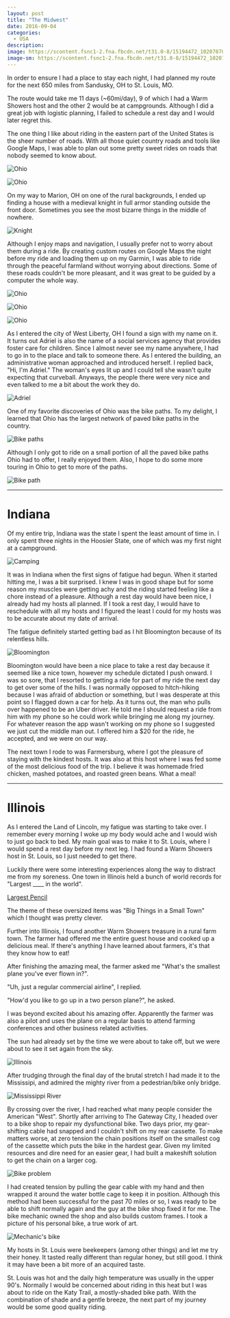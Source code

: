 ```yaml
---
layout: post
title: "The Midwest"
date: 2016-09-04
categories:
  - USA
description:
image: https://scontent.fsnc1-2.fna.fbcdn.net/t31.0-8/15194472_10207870716106038_8011315001822673054_o.jpg
image-sm: https://scontent.fsnc1-2.fna.fbcdn.net/t31.0-8/15194472_10207870716106038_8011315001822673054_o.jpg
---
```


In order to ensure I had a place to stay each night, I had planned my route for the next 650 miles from Sandusky, OH to St. Louis, MO.

The route would take me 11 days (~60mi/day), 9 of which I had a Warm Showers host and the other 2 would be at campgrounds. Although I did a great job with logistic planning, I failed to schedule a rest day and I would later regret this.

The one thing I like about riding in the eastern part of the United States is the sheer number of roads. With all those quiet country roads and tools like Google Maps, I was able to plan out some pretty sweet rides on roads that nobody seemed to know about.

![Ohio](https://scontent.fsnc1-2.fna.fbcdn.net/t31.0-8/15122991_10207870696185540_3670987064297073083_o.jpg)

![Ohio](https://scontent.fsnc1-2.fna.fbcdn.net/t31.0-8/15111001_10207870696585550_6450823244582613659_o.jpg)

On my way to Marion, OH on one of the rural backgrounds, I ended up finding a house with a medieval knight in full armor standing outside the front door. Sometimes you see the most bizarre things in the middle of nowhere.

![Knight](https://scontent.fsnc1-2.fna.fbcdn.net/t31.0-8/15168848_10207870696865557_7954188542719707341_o.jpg)

Although I enjoy maps and navigation, I usually prefer not to worry about them during a ride. By creating custom routes on Google Maps the night before my ride and loading them up on my Garmin, I was able to ride through the peaceful farmland without worrying about directions. Some of these roads couldn't be more pleasant, and it was great to be guided by a computer the whole way.

![Ohio](https://scontent.fsnc1-2.fna.fbcdn.net/t31.0-8/15129467_10207870698105588_8595128981056929001_o.jpg)

![Ohio](https://scontent.fsnc1-2.fna.fbcdn.net/t31.0-8/15123088_10207870701185665_5372790627978942680_o.jpg)

![Ohio](https://scontent.fsnc1-2.fna.fbcdn.net/t31.0-8/15068948_10207870900030636_1959604406404510303_o.jpg)

As I entered the city of West Liberty, OH I found a sign with my name on it. It turns out Adriel is also the name of a social services agency that provides foster care for children. Since I almost never see my name anywhere, I had to go in to the place and talk to someone there. As I entered the building, an administrative woman approached and introduced herself. I replied back, "Hi, I'm Adriel." The woman's eyes lit up and I could tell she wasn't quite expecting that curveball. Anyways, the people there were very nice and even talked to me a bit about the work they do.

![Adriel](https://scontent.fsnc1-2.fna.fbcdn.net/t31.0-8/15129541_10207870704305743_2582316317973921263_o.jpg)

One of my favorite discoveries of Ohio was the bike paths. To my delight, I learned that Ohio has the largest network of paved bike paths in the country.

![Bike paths](https://scontent.fsnc1-2.fna.fbcdn.net/t31.0-8/15111034_10207870968952359_6467992752636780125_o.jpg)

Although I only got to ride on a small portion of all the paved bike paths Ohio had to offer, I really enjoyed them. Also, I hope to do some more touring in Ohio to get to more of the paths.

![Bike path](https://scontent.fsnc1-2.fna.fbcdn.net/t31.0-8/15110459_10207870706745804_4520412325500775808_o.jpg)

---

# Indiana

Of my entire trip, Indiana was the state I spent the least amount of time in. I only spent three nights in the Hoosier State, one of which was my first night at a campground.

![Camping](https://scontent.fsnc1-2.fna.fbcdn.net/t31.0-8/15122861_10207870987752829_4319797351992882206_o.jpg)

It was in Indiana when the first signs of fatigue had begun. When it started hitting me, I was a bit surprised. I knew I was in good shape but for some reason my muscles were getting achy and the riding started feeling like a chore instead of a pleasure. Although a rest day would have been nice, I already had my hosts all planned. If I took a rest day, I would have to reschedule with all my hosts and I figured the least I could for my hosts was to be accurate about my date of arrival.

The fatigue definitely started getting bad as I hit Bloomington because of its relentless hills.

![Bloomington](https://scontent.fsnc1-2.fna.fbcdn.net/t31.0-8/15123279_10207870989992885_2771870110037962187_o.jpg)

Bloomington would have been a nice place to take a rest day because it seemed like a nice town, however my schedule dictated I push onward. I was so sore, that I resorted to getting a ride for part of my ride the next day to get over some of the hills. I was normally opposed to hitch-hiking because I was afraid of abduction or something, but I was desperate at this point so I flagged down a car for help. As it turns out, the man who pulls over happened to be an Uber driver. He told me I should request a ride from him with my phone so he could work while bringing me along my journey. For whatever reason the app wasn't working on my phone so I suggested we just cut the middle man out. I offered him a $20 for the ride, he accepted, and we were on our way.

The next town I rode to was Farmersburg, where I got the pleasure of staying with the kindest hosts. It was also at this host where I was fed some of the most delicious food of the trip. I believe it was homemade fried chicken, mashed potatoes, and roasted green beans. What a meal!

---

# Illinois

As I entered the Land of Lincoln, my fatigue was starting to take over. I remember every morning I woke up my body would ache and I would wish to just go back to bed. My main goal was to make it to St. Louis, where I would spend a rest day before my next leg. I had found a Warm Showers host in St. Louis, so I just needed to get there.

Luckily there were some interesting experiences along the way to distract me from my soreness. One town in Illinois held a bunch of world records for "Largest ____ in the world".

[Largest Pencil](https://scontent.fsnc1-1.fna.fbcdn.net/t31.0-8/15167487_10207870717226066_6982013053179396876_o.jpg)

The theme of these oversized items was "Big Things in a Small Town" which I thought was pretty clever.

Further into Illinois, I found another Warm Showers treasure in a rural farm town. The farmer had offered me the entire guest house and cooked up a delicious meal. If there's anything I have learned about farmers, it's that they know how to eat!

After finishing the amazing meal, the farmer asked me "What's the smallest plane you've ever flown in?".

"Uh, just a regular commercial airline", I replied.

"How'd you like to go up in a two person plane?", he asked.

I was beyond excited about his amazing offer. Apparently the farmer was also a pilot and uses the plane on a regular basis to attend farming conferences and other business related activities.

The sun had already set by the time we were about to take off, but we were about to see it set again from the sky.

![Illinois](https://scontent.fsnc1-1.fna.fbcdn.net/t31.0-8/15157026_10207870718866107_622339464898020457_o.jpg)

After trudging through the final day of the brutal stretch I had made it to the Mississipi, and admired the mighty river from a pedestrian/bike only bridge.

![Mississippi River](https://scontent.fsnc1-1.fna.fbcdn.net/t31.0-8/15129072_10207870720226141_2237776147851201965_o.jpg)


By crossing over the river, I had reached what many people consider the American "West". Shortly after arriving to The Gateway City, I headed over to a bike shop to repair my dysfunctional bike. Two days prior, my gear-shifting cable had snapped and I couldn't shift on my rear cassette. To make matters worse, at zero tension the chain positions itself on the smallest cog of the cassette which puts the bike in the hardest gear. Given my limited resources and dire need for an easier gear, I had built a makeshift solution to get the chain on a larger cog.

![Bike problem](https://scontent.fsnc1-1.fna.fbcdn.net/t31.0-8/15167688_10207883458904600_4037945921156439451_o.jpg)

I had created tension by pulling the gear cable with my hand and then wrapped it around the water bottle cage to keep it in position. Although this method had been successful for the past 70 miles or so, I was ready to be able to shift normally again and the guy at the bike shop fixed it for me. The bike mechanic owned the shop and also builds custom frames. I took a picture of his personal bike, a true work of art.

![Mechanic's bike](https://scontent.fsnc1-1.fna.fbcdn.net/t31.0-8/15128864_10207883509545866_8689716450604290104_o.jpg)

My hosts in St. Louis were beekeepers (among other things) and let me try their honey. It tasted really different than regular honey, but still good. I think it may have been a bit more of an acquired taste.

St. Louis was hot and the daily high temperature was usually in the upper 90's. Normally I would be concerned about riding in this heat but I was about to ride on the Katy Trail, a mostly-shaded bike path. With the combination of shade and a gentle breeze, the next part of my journey would be some good quality riding.
